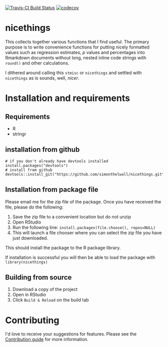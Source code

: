 [![Travis-CI Build Status](https://travis-ci.org/simonthelwall/nicethings.svg?branch=master)](https://travis-ci.org/) [![codecov](https://codecov.io/gh/simonthelwall/nicethings/branch/master/graph/badge.svg)](https://codecov.io/gh/simonthelwall/nicethings)

# nicethings

This collects together various functions that I find useful. 
The primary purpose is to write convenience functions for putting nicely formatted values such as regression estimates, *p* values and percentages into Rmarkdown documents without long, nested inline code strings with `round()` and other calculations. 

I dithered around calling this `stmisc` or `nicethings` and settled with `nicethings` as is sounds, well, *nicer*. 

# Installation and requirements
## Requirements

* R
* stringr

## installation from github

```
# if you don't already have devtools installed
install.packages("devtools")
# install from github
devtools::install_git("https://github.com/simonthelwall/nicethings.git")
```

## Installation from package file

Please email me for the zip file of the package. 
Once you have received the file, please do the following:

1.  Save the zip file to a convenient location but do not unzip
2.  Open RStudio
3.  Run the following line: `install.packages(file.choose(), repos=NULL)`
4.  This will launch a file chooser where you can select the zip file you have just downloaded.

This should install the package to the R package library.

If installation is successful you will then be able to load the package with `library(nicethings)`

## Building from source

1. Download a copy of the project
1. Open in RStudio
1. Click `Build & Reload` on the build tab

# Contributing
I'd love to receive your suggestions for features.
Please see the [Contribution guide](https://github.com/simonthelwall/nicethings/blob/master/CONTRIBUTING.md) for more information.
